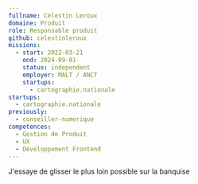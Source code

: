 ```yaml
---
fullname: Célestin Leroux
domaine: Produit
role: Responsable produit
github: celestinleroux
missions:
  - start: 2022-03-21
    end: 2024-09-01
    status: independent
    employer: MALT / ANCT
    startups:
      - cartographie.nationale
startups:
  - cartographie.nationale
previously:
  - conseiller-numerique
competences:
  - Gestion de Produit
  - UX
  - Développement Frontend
---
```

J'essaye de glisser le plus loin possible sur la banquise
